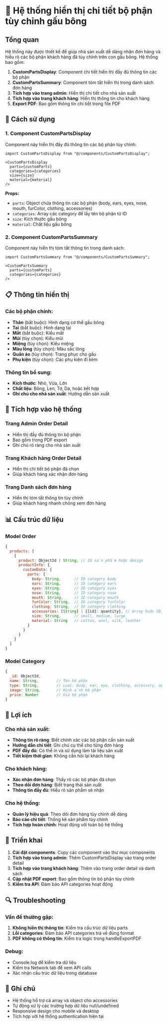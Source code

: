 # 🎨 Hệ thống hiển thị chi tiết bộ phận tùy chỉnh gấu bông

## Tổng quan

Hệ thống này được thiết kế để giúp nhà sản xuất dễ dàng nhận đơn hàng và hiểu rõ các bộ phận khách hàng đã tùy chỉnh trên con gấu bông. Hệ thống bao gồm:

1. **CustomPartsDisplay**: Component chi tiết hiển thị đầy đủ thông tin các bộ phận
2. **CustomPartsSummary**: Component tóm tắt hiển thị trong danh sách đơn hàng
3. **Tích hợp vào trang admin**: Hiển thị chi tiết cho nhà sản xuất
4. **Tích hợp vào trang khách hàng**: Hiển thị thông tin cho khách hàng
5. **Export PDF**: Bao gồm thông tin chi tiết trong file PDF

## 🚀 Cách sử dụng

### 1. Component CustomPartsDisplay

Component này hiển thị đầy đủ thông tin các bộ phận tùy chỉnh:

```tsx
import CustomPartsDisplay from "@/components/CustomPartsDisplay";

<CustomPartsDisplay 
  parts={customParts}
  categories={categories}
  size={size}
  material={material}
/>
```

**Props:**
- `parts`: Object chứa thông tin các bộ phận (body, ears, eyes, nose, mouth, furColor, clothing, accessories)
- `categories`: Array các category để lấy tên bộ phận từ ID
- `size`: Kích thước gấu bông
- `material`: Chất liệu gấu bông

### 2. Component CustomPartsSummary

Component này hiển thị tóm tắt thông tin trong danh sách:

```tsx
import CustomPartsSummary from "@/components/CustomPartsSummary";

<CustomPartsSummary 
  parts={customParts}
  categories={categories}
/>
```

## 📋 Thông tin hiển thị

### Các bộ phận chính:
- **Thân** (bắt buộc): Hình dạng cơ thể gấu bông
- **Tai** (bắt buộc): Hình dạng tai
- **Mắt** (bắt buộc): Kiểu mắt
- **Mũi** (tùy chọn): Kiểu mũi
- **Miệng** (tùy chọn): Kiểu miệng
- **Màu lông** (tùy chọn): Màu sắc lông
- **Quần áo** (tùy chọn): Trang phục cho gấu
- **Phụ kiện** (tùy chọn): Các phụ kiện đi kèm

### Thông tin bổ sung:
- **Kích thước**: Nhỏ, Vừa, Lớn
- **Chất liệu**: Bông, Len, Tơ, Da, hoặc kết hợp
- **Ghi chú cho nhà sản xuất**: Hướng dẫn sản xuất

## 🔧 Tích hợp vào hệ thống

### Trang Admin Order Detail
- Hiển thị đầy đủ thông tin bộ phận
- Bao gồm trong PDF export
- Ghi chú rõ ràng cho nhà sản xuất

### Trang Khách hàng Order Detail
- Hiển thị chi tiết bộ phận đã chọn
- Giúp khách hàng xác nhận đơn hàng

### Trang Danh sách đơn hàng
- Hiển thị tóm tắt thông tin tùy chỉnh
- Giúp khách hàng nhanh chóng xem đơn hàng

## 📊 Cấu trúc dữ liệu

### Model Order
```javascript
{
  products: [
    {
      product: ObjectId | String, // ID sản phẩm hoặc design
      productInfo: {
        customData: {
          parts: {
            body: String,      // ID category body
            ears: String,      // ID category ears
            eyes: String,      // ID category eyes
            nose: String,      // ID category nose
            mouth: String,     // ID category mouth
            furColor: String,  // ID category furColor
            clothing: String,  // ID category clothing
            accessories: [String] | {[id]: quantity}, // Array hoặc Object
            size: String,      // small, medium, large
            material: String   // cotton, wool, silk, leather
          }
        }
      }
    }
  ]
}
```

### Model Category
```javascript
{
  _id: ObjectId,
  name: String,        // Tên bộ phận
  type: String,        // Loại: body, ear, eye, clothing, accessory, option
  image: String,       // Hình ảnh bộ phận
  price: Number        // Giá bộ phận
}
```

## 🎯 Lợi ích

### Cho nhà sản xuất:
- **Thông tin rõ ràng**: Biết chính xác các bộ phận cần sản xuất
- **Hướng dẫn chi tiết**: Ghi chú cụ thể cho từng đơn hàng
- **PDF đầy đủ**: Có thể in và sử dụng làm tài liệu sản xuất
- **Tiết kiệm thời gian**: Không cần hỏi lại khách hàng

### Cho khách hàng:
- **Xác nhận đơn hàng**: Thấy rõ các bộ phận đã chọn
- **Theo dõi đơn hàng**: Biết trạng thái sản xuất
- **Thông tin đầy đủ**: Hiểu rõ sản phẩm sẽ nhận

### Cho hệ thống:
- **Quản lý hiệu quả**: Theo dõi đơn hàng tùy chỉnh dễ dàng
- **Báo cáo chi tiết**: Thống kê sản phẩm tùy chỉnh
- **Tích hợp hoàn chỉnh**: Hoạt động với toàn bộ hệ thống

## 🚀 Triển khai

1. **Cài đặt components**: Copy các component vào thư mục components
2. **Tích hợp vào trang admin**: Thêm CustomPartsDisplay vào trang order detail
3. **Tích hợp vào trang khách hàng**: Thêm vào trang order detail và danh sách
4. **Cập nhật PDF export**: Bao gồm thông tin bộ phận tùy chỉnh
5. **Kiểm tra API**: Đảm bảo API categories hoạt động

## 🔍 Troubleshooting

### Vấn đề thường gặp:
1. **Không hiển thị thông tin**: Kiểm tra cấu trúc dữ liệu parts
2. **Lỗi categories**: Đảm bảo API categories trả về đúng format
3. **PDF không có thông tin**: Kiểm tra logic trong handleExportPDF

### Debug:
- Console.log để kiểm tra dữ liệu
- Kiểm tra Network tab để xem API calls
- Xác nhận cấu trúc dữ liệu trong database

## 📝 Ghi chú

- Hệ thống hỗ trợ cả array và object cho accessories
- Tự động xử lý các trường hợp dữ liệu null/undefined
- Responsive design cho mobile và desktop
- Tích hợp với hệ thống authentication hiện tại
